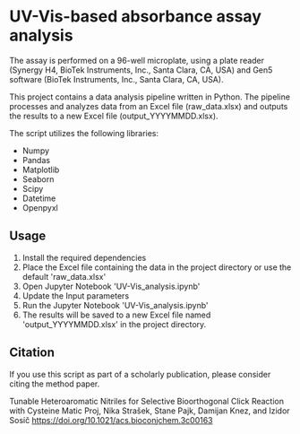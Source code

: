 # UV-Vis-based absorbance assay analysis 

The assay is performed on a 96-well microplate, using a plate reader (Synergy H4, BioTek Instruments, Inc., Santa Clara, CA, USA) and Gen5 software (BioTek Instruments, Inc., Santa Clara, CA, USA).

This project contains a data analysis pipeline written in Python. The pipeline processes and analyzes data from an Excel file (raw_data.xlsx) and outputs the results to a new Excel file (output_YYYYMMDD.xlsx).

The script utilizes the following libraries:
- Numpy
- Pandas
- Matplotlib
- Seaborn
- Scipy
- Datetime
- Openpyxl

## Usage
1. Install the required dependencies
2. Place the Excel file containing the data in the project directory or use the default 'raw_data.xlsx'
3. Open Jupyter Notebook 'UV-Vis_analysis.ipynb' 
4. Update the Input parameters
5. Run the Jupyter Notebook 'UV-Vis_analysis.ipynb'
6. The results will be saved to a new Excel file named 'output_YYYYMMDD.xlsx' in the project directory.

## Citation
If you use this script as part of a scholarly publication, please consider citing the method paper.

Tunable Heteroaromatic Nitriles for Selective Bioorthogonal Click Reaction with Cysteine
Matic Proj, Nika Strašek, Stane Pajk, Damijan Knez, and Izidor Sosič
https://doi.org/10.1021/acs.bioconjchem.3c00163
